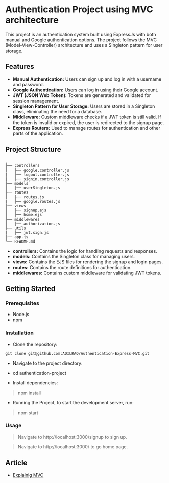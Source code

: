 # Authentication Project using MVC architecture

This project is an authentication system built using ExpressJs with both manual and Google authentication options. The project follows the MVC (Model-View-Controller) architecture and uses a Singleton pattern for user storage.

## Features

* __Manual Authentication:__ Users can sign up and log in with a username and password.
* __Google Authentication:__ Users can log in using their Google account.
* __JWT (JSON Web Token):__ Tokens are generated and validated for session management.
* __Singleton Pattern for User Storage:__ Users are stored in a Singleton class, eliminating the need for a database.
* __Middleware:__ Custom middleware checks if a JWT token is still valid. If the token is invalid or expired, the user is redirected to the signup page.
* __Express Routers:__ Used to manage routes for authentication and other parts of the application.

## Project Structure

```
.
├── controllers
│   ├── google.controller.js
|   ├── logout.controller.js
|   ├── signin.controller.js
├── models
│   ├── userSingleton.js
├── routes
│   ├── routes.js
|   ├── google.routes.js
├── views
│   ├── signup.ejs
│   ├── home.ejs
├── middlewares
│   ├── authorization.js
├── utils
|   ├── jwt.sign.js
├── app.js
└── README.md
```
* __controllers:__ Contains the logic for handling requests and responses.
* __models:__ Contains the Singleton class for managing users.
* __views:__ Contains the EJS files for rendering the signup and login pages.
* __routes:__ Contains the route definitions for authentication.
* __middlewares:__ Contains custom middleware for validating JWT tokens.

## Getting Started
### Prerequisites
* Node.js
* npm
### Installation
* Clone the repository:
```
git clone git@github.com:ADILRAQ/Authentication-Express-MVC.git
```
* Navigate to the project directory:

* cd authentication-project
* Install dependencies:
> npm install
* Running the Project, to start the development server, run:

> npm start

### Usage
> Navigate to http://localhost:3000/signup to sign up.

> Navigate to http://localhost:3000/ to go home page.

## Article
* [Explainig MVC](https://araq.notion.site/Explaining-MVC-as-a-story-ExpressJs-ad98772c759d4a5c895133118bf48b18?pvs=4)
